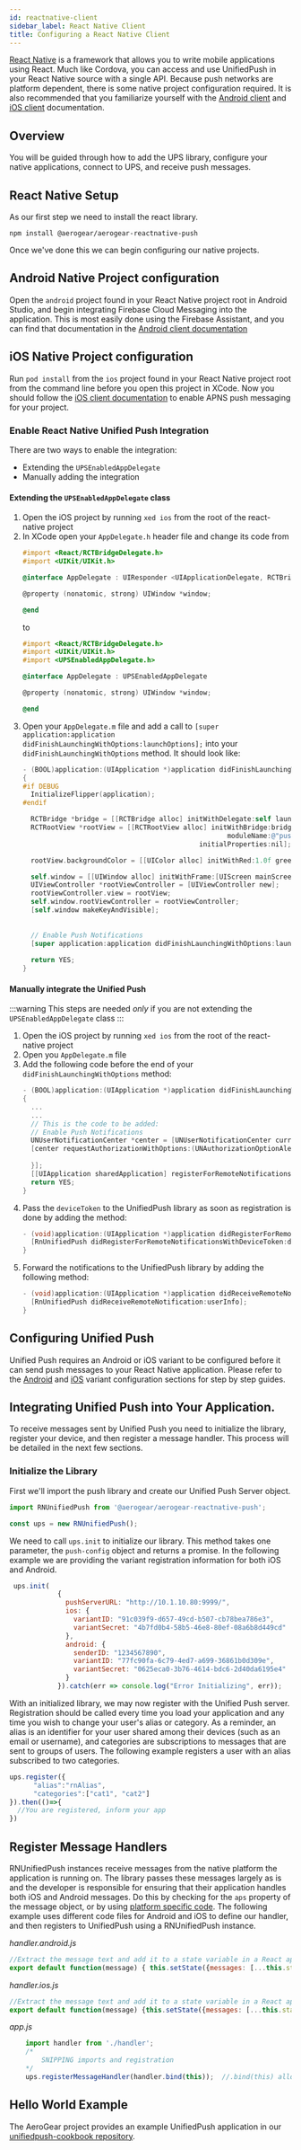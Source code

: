 ```yaml
---
id: reactnative-client
sidebar_label: React Native Client
title: Configuring a React Native Client
---
```

[React Native](reactnative.dev) is a framework that allows you to write mobile applications using React. Much like Cordova, you can access and use UnifiedPush in your React Native source with a single API. Because push networks are platform dependent, there is some native project configuration required. It is also recommended that you familiarize yourself with the [Android client](./android-client) and [iOS client](./ios-client) documentation.

## Overview
You will be guided through how to add the UPS library, configure your native applications, connect to UPS, and receive push messages. 

## React Native Setup
As our first step we need to install the react library.

```npm install @aerogear/aerogear-reactnative-push```

Once we've done this we can begin configuring our native projects. 

## Android Native Project configuration

Open the `android` project found in your React Native project root in Android Studio, and begin integrating Firebase Cloud Messaging into the application. This is most easily done using the Firebase Assistant, and you can find that documentation in the [Android client documentation](./android-client)


## iOS Native Project configuration

Run `pod install` from the `ios` project found in your React Native project root from the command line before you open this project in XCode. 
Now you should follow the [iOS client documentation](./ios-client#add-required-capabilities) to enable APNS push messaging for your project.

### Enable React Native Unified Push Integration 

There are two ways to enable the integration:
* Extending the `UPSEnabledAppDelegate`
* Manually adding the integration

#### Extending the `UPSEnabledAppDelegate` class

1. Open the iOS project by running `xed ios` from the root of the react-native project
2. In XCode open your `AppDelegate.h` header file and change its code from
    ```objective-c
    #import <React/RCTBridgeDelegate.h>
    #import <UIKit/UIKit.h>

    @interface AppDelegate : UIResponder <UIApplicationDelegate, RCTBridgeDelegate>

    @property (nonatomic, strong) UIWindow *window;

    @end
    ```
    to
    ```objective-c
    #import <React/RCTBridgeDelegate.h>
    #import <UIKit/UIKit.h>
    #import <UPSEnabledAppDelegate.h>

    @interface AppDelegate : UPSEnabledAppDelegate

    @property (nonatomic, strong) UIWindow *window;

    @end
    ```
3. Open your `AppDelegate.m` file and add a call to `[super application:application didFinishLaunchingWithOptions:launchOptions];` into your `didFinishLaunchingWithOptions` method. It should look like:
    ```objective-c
    - (BOOL)application:(UIApplication *)application didFinishLaunchingWithOptions:(NSDictionary *)launchOptions
    {
    #if DEBUG
      InitializeFlipper(application);
    #endif
    
      RCTBridge *bridge = [[RCTBridge alloc] initWithDelegate:self launchOptions:launchOptions];
      RCTRootView *rootView = [[RCTRootView alloc] initWithBridge:bridge
                                                       moduleName:@"push"
                                                initialProperties:nil];
    
      rootView.backgroundColor = [[UIColor alloc] initWithRed:1.0f green:1.0f blue:1.0f alpha:1];
    
      self.window = [[UIWindow alloc] initWithFrame:[UIScreen mainScreen].bounds];
      UIViewController *rootViewController = [UIViewController new];
      rootViewController.view = rootView;
      self.window.rootViewController = rootViewController;
      [self.window makeKeyAndVisible];
      
      
      // Enable Push Notifications
      [super application:application didFinishLaunchingWithOptions:launchOptions];
      
      return YES;
    }
    ```
   
#### Manually integrate the Unified Push
:::warning
This steps are needed *only* if you are not extending the `UPSEnabledAppDelegate` class
:::

1. Open the iOS project by running `xed ios` from the root of the react-native project
2. Open you `AppDelegate.m` file
3. Add the following code before the end of your `didFinishLaunchingWithOptions` method:
    ```objective-c
    - (BOOL)application:(UIApplication *)application didFinishLaunchingWithOptions:(NSDictionary *)launchOptions
    {
      ...
      ...
      // This is the code to be added:
      // Enable Push Notifications
      UNUserNotificationCenter *center = [UNUserNotificationCenter currentNotificationCenter];
      [center requestAuthorizationWithOptions:(UNAuthorizationOptionAlert + UNAuthorizationOptionBadge + UNAuthorizationOptionSound) completionHandler:^(BOOL granted, NSError * _Nullable error) {
      
      }];
      [[UIApplication sharedApplication] registerForRemoteNotifications];
      return YES;
    }
    ```
4. Pass the `deviceToken` to the UnifiedPush library as soon as registration is done by adding the method:
    ```objective-c
    - (void)application:(UIApplication *)application didRegisterForRemoteNotificationsWithDeviceToken:(NSData *)deviceToken {
      [RnUnifiedPush didRegisterForRemoteNotificationsWithDeviceToken:deviceToken];
    }
    ```
5. Forward the notifications to the UnifiedPush library by adding the following method:
    ```objective-c
    - (void)application:(UIApplication *)application didReceiveRemoteNotification:(NSDictionary *)userInfo fetchCompletionHandler:(void (^)(UIBackgroundFetchResult))completionHandler {
      [RnUnifiedPush didReceiveRemoteNotification:userInfo];
    }
    ```


## Configuring Unified Push

Unified Push requires an Android or iOS variant to be configured before it can send push messages to your React Native application. Please refer to the [Android](../variants/android) and [iOS](../variants/ios) variant configuration sections for step by step guides.

## Integrating Unified Push into Your Application.

To receive messages sent by Unified Push you need to initialize the library, register your device, and then register a message handler. This process will be detailed in the next few sections.

### Initialize the Library

First we'll import the push library and create our Unified Push Server object.

```javascript
import RNUnifiedPush from '@aerogear/aerogear-reactnative-push';

const ups = new RNUnifiedPush();
```

We need to call `ups.init` to initialize our library. This method takes one parameter, the `push-config` object and returns a promise. In the following example we are providing the variant registration information for both iOS and Android. 
```javascript
 ups.init(
            { 
              pushServerURL: "http://10.1.10.80:9999/",
              ios: {
                variantID: "91c039f9-d657-49cd-b507-cb78bea786e3",
                variantSecret: "4b7fd0b4-58b5-46e8-80ef-08a6b8d449cd"
              }, 
              android: {
                senderID: "1234567890",
                variantID: "77fc90fa-6c79-4ed7-a699-36861b0d309e",
                variantSecret: "0625eca0-3b76-4614-bdc6-2d40da6195e4"
              }
            }).catch(err => console.log("Error Initializing", err));
```

With an initialized library, we may now register with the Unified Push server. Registration should be called every time you load your application and any time you wish to change your user's alias or category. As a reminder, an alias is an identifier for your user shared among their devices (such as an email or username), and categories are subscriptions to messages that are sent to groups of users. The following example registers a user with an alias subscribed to two categories.

```javascript
ups.register({
      "alias":"rnAlias",
      "categories":["cat1", "cat2"]
}).then(()=>{
  //You are registered, inform your app
})
```

## Register Message Handlers

RNUnifiedPush instances receive messages from the native platform the application is running on. The library passes these messages largely as is and the developer is responsible for ensuring that their application handles both iOS and Android messages. Do this by checking for the `aps` property of the message object, or by using [platform specific code](https://reactnative.dev/docs/platform-specific-code). The following example uses different code files for Android and iOS to define our handler, and then registers to UnifiedPush using a RNUnifiedPush instance.

*handler.android.js*
```javascript
//Extract the message text and add it to a state variable in a React application
export default function(message) { this.setState({messages: [...this.state.messages, message.alert] })}
```

*handler.ios.js*
```javascript
//Extract the message text and add it to a state variable in a React application
export default function(message) {this.setState({messages: [...this.state.messages, message.aps.alert.body] })};

```

*app.js*
```javascript
    import handler from './handler';
    /*
        SNIPPING imports and registration
    */
    ups.registerMessageHandler(handler.bind(this));  //.bind(this) allows `this` to work in the above examples
```

## Hello World Example

The AeroGear project provides an example UnifiedPush application in our [unifiedpush-cookbook repository](https://github.com/aerogear/unifiedpush-cookbook/tree/master/react-native/push).
